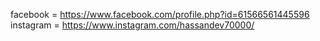 facebook = https://www.facebook.com/profile.php?id=61566561445596
instagram = https://www.instagram.com/hassandev70000/
